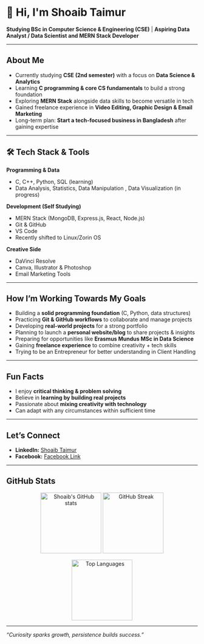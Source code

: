 # 👋 Hi, I'm Shoaib Taimur  

**Studying BSc in Computer Science & Engineering (CSE)** | 
**Aspiring Data Analyst / Data Scientist and MERN Stack Developer**  


---

##  About Me  
-  Currently studying **CSE (2nd semester)** with a focus on **Data Science & Analytics**  
-  Learning **C programming & core CS fundamentals** to build a strong foundation  
-  Exploring **MERN Stack** alongside data skills to become versatile in tech  
-  Gained freelance experience in **Video Editing, Graphic Design & Email Marketing**  
-  Long-term plan: **Start a tech-focused business in Bangladesh** after gaining expertise  

---

## 🛠️ Tech Stack & Tools  

**Programming & Data**  
- C, C++, Python, SQL (learning)  
- Data Analysis, Statistics, Data Manipulation , Data Visualization (in progress)  


**Development (Self Studying)**
- MERN Stack (MongoDB, Express.js, React, Node.js)
- Git & GitHub  
- VS Code
- Recently shifted to Linux/Zorin OS

**Creative Side**  
- DaVinci Resolve  
- Canva, Illustrator & Photoshop  
- Email Marketing Tools  

---

##  How I’m Working Towards My Goals  
-  Building a **solid programming foundation** (C, Python, data structures)  
-  Practicing **Git & GitHub workflows** to collaborate and manage projects  
-  Developing **real-world projects** for a strong portfolio  
-  Planning to launch a **personal website/blog** to share projects & insights  
-  Preparing for opportunities like **Erasmus Mundus MSc in Data Science**  
-  Gaining **freelance experience** to combine creativity + tech skills  
-  Trying to be an Entrepreneur for better understanding in Client Handling

---

##  Fun Facts  
- I enjoy **critical thinking & problem solving**  
- Believe in **learning by building real projects**  
- Passionate about **mixing creativity with technology**  
- Can adapt with any circumstances within sufficient time
---

##  Let’s Connect  
- **LinkedIn:** [Shoaib Taimur](https://www.linkedin.com/in/shoaaib-taimur)  
- **Facebook:** [Facebook Link](https://www.facebook.com/share/16gMMQzpVh/)  

---

##  GitHub Stats  

<p align="center">
  <img src="https://github-readme-stats.vercel.app/api?username=ShoaibTaimur&show_icons=true&theme=tokyonight" alt="Shoaib's GitHub stats" height="160"/>
  <img src="https://github-readme-streak-stats.herokuapp.com/?user=ShoaibTaimur&theme=tokyonight" alt="GitHub Streak" height="160"/>
</p>

<p align="center">
  <img src="https://github-readme-stats.vercel.app/api/top-langs/?username=ShoaibTaimur&layout=compact&theme=tokyonight" alt="Top Languages" height="160"/>
</p>

---

*“Curiosity sparks growth, persistence builds success.”*
